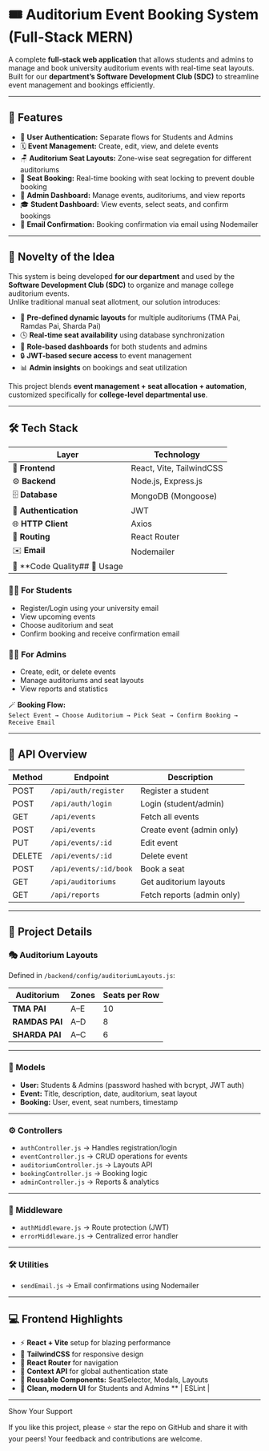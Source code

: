# 🎟️ Auditorium Event Booking System (Full-Stack MERN)

A complete **full-stack web application** that allows students and admins to manage and book university auditorium events with real-time seat layouts.  
Built for our **department’s Software Development Club (SDC)** to streamline event management and bookings efficiently.

---

## 🚀 Features

- 👥 **User Authentication:** Separate flows for Students and Admins  
- 🗓️ **Event Management:** Create, edit, view, and delete events  
- 🪑 **Auditorium Seat Layouts:** Zone-wise seat segregation for different auditoriums  
- 🎫 **Seat Booking:** Real-time booking with seat locking to prevent double booking  
- 🧾 **Admin Dashboard:** Manage events, auditoriums, and view reports  
- 🎓 **Student Dashboard:** View events, select seats, and confirm bookings  
- 📧 **Email Confirmation:** Booking confirmation via email using Nodemailer  

---

## 🧠 Novelty of the Idea

This system is being developed **for our department** and used by the **Software Development Club (SDC)** to organize and manage college auditorium events.  
Unlike traditional manual seat allotment, our solution introduces:

- 🧩 **Pre-defined dynamic layouts** for multiple auditoriums (TMA Pai, Ramdas Pai, Sharda Pai)  
- 🕓 **Real-time seat availability** using database synchronization  
- 🧠 **Role-based dashboards** for both students and admins  
- 🔒 **JWT-based secure access** to event management  
- 📊 **Admin insights** on bookings and seat utilization  

This project blends **event management + seat allocation + automation**, customized specifically for **college-level departmental use**.

---

## 🛠️ Tech Stack

| Layer | Technology |
|-------|-------------|
| 🎨 **Frontend** | React, Vite, TailwindCSS |
| ⚙️ **Backend** | Node.js, Express.js |
| 🗄️ **Database** | MongoDB (Mongoose) |
| 🔐 **Authentication** | JWT |
| 🌐 **HTTP Client** | Axios |
| 🧭 **Routing** | React Router |
| ✉️ **Email** | Nodemailer |
| 🧹 **Code Quality## 🚀 Usage

### 👩‍🎓 For Students
- Register/Login using your university email  
- View upcoming events  
- Choose auditorium and seat  
- Confirm booking and receive confirmation email  

### 👨‍💼 For Admins
- Create, edit, or delete events  
- Manage auditoriums and seat layouts  
- View reports and statistics  

🪄 **Booking Flow:**  
`Select Event → Choose Auditorium → Pick Seat → Confirm Booking → Receive Email`

---

## 🔗 API Overview

| Method | Endpoint | Description |
|--------|-----------|-------------|
| POST | `/api/auth/register` | Register a student |
| POST | `/api/auth/login` | Login (student/admin) |
| GET | `/api/events` | Fetch all events |
| POST | `/api/events` | Create event (admin only) |
| PUT | `/api/events/:id` | Edit event |
| DELETE | `/api/events/:id` | Delete event |
| POST | `/api/events/:id/book` | Book a seat |
| GET | `/api/auditoriums` | Get auditorium layouts |
| GET | `/api/reports` | Fetch reports (admin only) |

---

## 🧩 Project Details

### 🎭 Auditorium Layouts
Defined in `/backend/config/auditoriumLayouts.js`:

| Auditorium | Zones | Seats per Row |
|-------------|--------|----------------|
| **TMA PAI** | A–E | 10 |
| **RAMDAS PAI** | A–D | 8 |
| **SHARDA PAI** | A–C | 6 |

---

### 🧱 Models
- **User:** Students & Admins (password hashed with bcrypt, JWT auth)  
- **Event:** Title, description, date, auditorium, seat layout  
- **Booking:** User, event, seat numbers, timestamp  

---

### ⚙️ Controllers
- `authController.js` → Handles registration/login  
- `eventController.js` → CRUD operations for events  
- `auditoriumController.js` → Layouts API  
- `bookingController.js` → Booking logic  
- `adminController.js` → Reports & analytics  

---

### 🧩 Middleware
- `authMiddleware.js` → Route protection (JWT)  
- `errorMiddleware.js` → Centralized error handler  

---

### 🛠️ Utilities
- `sendEmail.js` → Email confirmations using Nodemailer  

---

## 💻 Frontend Highlights
- ⚡ **React + Vite** setup for blazing performance  
- 🎨 **TailwindCSS** for responsive design  
- 🧭 **React Router** for navigation  
- 🧠 **Context API** for global authentication state  
- 🧩 **Reusable Components:** SeatSelector, Modals, Layouts  
- 🌈 **Clean, modern UI** for Students and Admins
** | ESLint |

---
Show Your Support

If you like this project, please ⭐ star the repo on GitHub and share it with your peers!
Your feedback and contributions are welcome.

